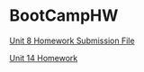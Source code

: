 # BootCampHW

[Unit 8 Homework Submission File](https://github.com/jbutterfield15/BootCampHW/blob/86399cfabf58ee40671a53b82d52d91e8f334cc5/Unit%208%20Homework%20-%20Networking%20Fundamentals/Unit%208%20Homework%20Submission%20File.md)

[Unit 14 Homework](https://github.com/jbutterfield15/BootCampHW/blob/main/Unit%2014%20Homework/Unit%2014%20Homework.md)
